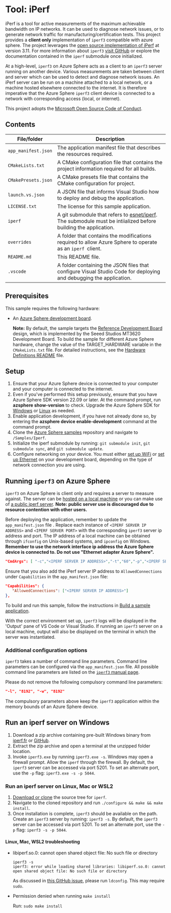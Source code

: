 # Tool: iPerf
iPerf is a tool for active measurements of the maximum achievable bandwidth on IP networks. It can be used to diagnose network issues, or to generate network traffic for manufacturing/certification tests. This project provides a __client only__ implementation of `iperf3` compatible with azure sphere. The project leverages the [open source implementation of iPerf](https://github.com/esnet/iperf) at version 3.11. For more information about `iperf3` [visit GitHub](https://github.com/esnet/iperf) or explore the documentation contained in the `iperf` submodule once initialized.

At a high-level, `iperf3` on Azure Sphere acts as a client to an `iperf3` server running on another device. Various measurements are taken between client and server which can be used to detect and diagnose network issues. An iPerf server can be run on a machine attached to a local network, or a machine hosted elsewhere connected to the internet. It is therefore imperative that the Azure Sphere `iperf3` client device is connected to a network with corresponding access (local, or internet).

This project adopts the [Microsoft Open Source Code of Conduct](https://opensource.microsoft.com/codeofconduct/).

## Contents

| File/folder         | Description |
|---------------------|-------------|
| `app_manifest.json`   | The application manifest file that describes the resources required. |
| `CMakeLists.txt`      | A CMake configuration file that contains the project information required for all builds. |
| `CMakePresets.json`   | A CMake presets file that contains the CMake configuration for project. |
| `launch.vs.json`      | A JSON file that informs Visual Studio how to deploy and debug the application. |
| `LICENSE.txt`         | The license for this sample application. |
| `iperf`               | A git submodule that refers to [esnet/iperf](https://github.com/esnet/iperf). The submodule must be intiialized before building the application. |
| `overrides`           | A folder that contains the modifications required to allow Azure Sphere to operate as an `iperf `client. |
| `README.md`           | This README file. |
| `.vscode`             | A folder containing the JSON files that configure Visual Studio Code for deploying and debugging the application. |

## Prerequisites

This sample requires the following hardware:

- An [Azure Sphere development board](https://aka.ms/azurespheredevkits).

   **Note:** By default, the sample targets the [Reference Development Board](https://learn.microsoft.com/azure-sphere/hardware/mt3620-reference-board-design) design, which is implemented by the Seeed Studios MT3620 Development Board. To build the sample for different Azure Sphere hardware, change the value of the TARGET_HARDWARE variable in the `CMakeLists.txt` file. For detailed instructions, see the [Hardware Definitions README](../../HardwareDefinitions/README.md) file.

## Setup

1. Ensure that your Azure Sphere device is connected to your computer and your computer is connected to the internet.
1. Even if you've performed this setup previously, ensure that you have Azure Sphere SDK version 22.09 or later. At the command prompt, run **azsphere show-version** to check. Upgrade the Azure Sphere SDK for [Windows](https://learn.microsoft.com/azure-sphere/install/install-sdk) or [Linux](https://learn.microsoft.com/azure-sphere/install/install-sdk-linux) as needed.
1. Enable application development, if you have not already done so, by entering the **azsphere device enable-development** command at the command prompt.
1. Clone the [Azure Sphere samples](https://github.com/Azure/azure-sphere-samples) repository and navigate to `/Samples/Iperf`.
1. Initialize the iperf submodule by running: `git submodule init`, `git submodule sync`, and `git submodule update`.
1. Configure networking on your device. You must either [set up WiFi](https://learn.microsoft.com/azure-sphere/install/configure-wifi#set-up-wi-fi-on-your-azure-sphere-device) or [set up Ethernet](https://learn.microsoft.com/azure-sphere/network/connect-ethernet) on your development board, depending on the type of network connection you are using.

## Running `iperf3` on Azure Sphere

`iperf3` on Azure Sphere is client only and requires a server to measure against. The server can be [hosted on a local machine](#run-an-iperf-server-on-windows) or you can make use of [a public iperf server](https://iperf.fr/iperf-servers.php). **Note: public server use is discouraged due to resource contention with other users.**

Before deploying the application, remember to update the `app_manifest.json` file . Replace each instance of `<IPERF SERVER IP ADDRESS>` and `<IPERF SERVER PORT>` with the corresponding `iperf3` server ip address and port. The IP address of a local machine can be obtained through `ifconfig` on Unix-based systems, and `ipconfig` on Windows. **Remember to use the network interface ip address the Azure Sphere device is connected to. Do not use "Ethernet adapter Azure Sphere".**

```json
"CmdArgs": [ "-c","<IPERF SERVER IP ADDRESS>","-t","60","-p","<IPERF SERVER PORT>","-l","8192","-w","8192"],
```

Ensure that you also add the iPerf server IP address to `AllowedConnections` under `Capabilities` in the `app_manifest.json` file:

```json
"Capabilities": {
   "AllowedConnections": ["<IPERF SERVER IP ADDRESS>"]
},
```

To build and run this sample, follow the instructions in [Build a sample application](../../BUILD_INSTRUCTIONS.md).

With the correct environment set up, `iperf3` logs will be displayed in the 'Output' pane of VS Code or Visual Studio. If running an `iperf3` server on a local machine, output will also be displayed on the terminal in which the server was instantiated.

### Additional configuration options

`iperf3` takes a number of command line parameters. Command line parameters can be configured via the `app_manifest.json` file. All possible command line parameters are listed on the [`iperf3` manual page](https://software.es.net/iperf/invoking.html#iperf3-manual-page).

Please do not remove the following compulsory command line parameters:

```json
"-l", "8192", "-w", "8192"
```
The compulsory parameters above keep the `iperf3` application within the memory bounds of an Azure Sphere device.

## Run an iperf server on Windows

1. Download a zip archive containing pre-built Windows binary from [iperf.fr](https://iperf.fr) or [GitHub](https://github.com/ar51an/iperf3-win-builds).
1. Extract the zip archive and open a terminal at the unzipped folder location.
1. Invoke `iperf3.exe` by running `iperf3.exe -s`. Windows may open a firewall prompt. Allow the `iperf` through the firewall. By default, the `iperf3` server can be accessed via port 5201. To set an alternate port, use the `-p` flag: `iperf3.exe -s -p 5044`.

### Run an iperf server on Linux, Mac or WSL2
1. [Download or clone](https://github.com/esnet/iperf) the source tree for `iperf`.
1. Navigate to the cloned repository and run `./configure && make && make install`.
1. Once installation is complete, `iperf3` should be available on the path. Create an `iperf3` server by running: `iperf3 -s`. By default, the `iperf3` server can be accessed via port 5201. To set an alternate port, use the `-p` flag: `iperf3 -s -p 5044`.

#### Linux, Mac, WSL2 troubleshooting
* libiperf.so.0: cannot open shared object file: No such file or directory

   ```
   iperf3 -s
   iperf3: error while loading shared libraries: libiperf.so.0: cannot open shared object file: No such file or directory
   ```
   As discussed in [this GitHub issue](https://github.com/esnet/iperf/issues/153), please run `ldconfig`. This may require `sudo`.

* Permission denied when running `make install`

   Run: `sudo make install`